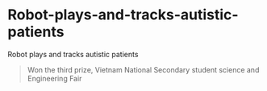 # Robot-plays-and-tracks-autistic-patients
Robot plays and tracks autistic patients

> Won the third prize, Vietnam National Secondary student science and Engineering Fair
